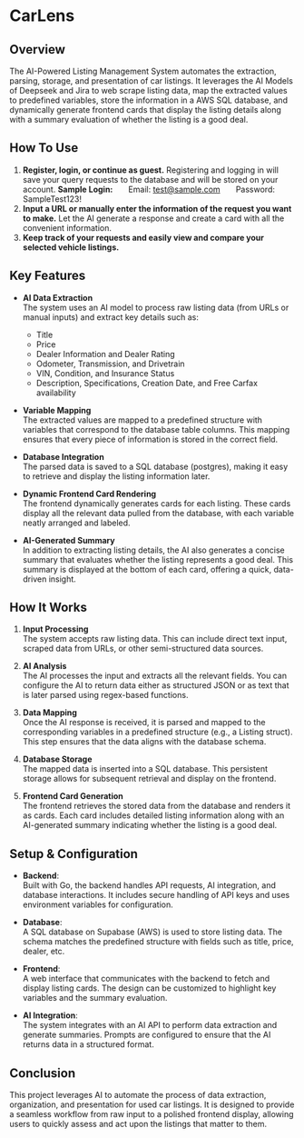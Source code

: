 # CarLens

## Overview
The AI-Powered Listing Management System automates the extraction, parsing, storage, and presentation of car listings. It leverages the AI Models of Deepseek and Jira to web scrape listing data, map the extracted values to predefined variables, store the information in a AWS SQL database, and dynamically generate frontend cards that display the listing details along with a summary evaluation of whether the listing is a good deal.

## How To Use
1. **Register, login, or continue as guest.**
    Registering and logging in will save your query requests to the database and will be stored on your account.
    **Sample Login:**
    &nbsp;&nbsp;&nbsp;&nbsp;&nbsp; Email: test@sample.com
    &nbsp;&nbsp;&nbsp;&nbsp;&nbsp; Password: SampleTest123!
2. **Input a URL or manually enter the information of the request you want to make.**
    Let the AI generate a response and create a card with all the convenient information.
3. **Keep track of your requests and easily view and compare your selected vehicle listings.**

## Key Features
- **AI Data Extraction**  
  The system uses an AI model to process raw listing data (from URLs or manual inputs) and extract key details such as:
  - Title
  - Price
  - Dealer Information and Dealer Rating
  - Odometer, Transmission, and Drivetrain
  - VIN, Condition, and Insurance Status
  - Description, Specifications, Creation Date, and Free Carfax availability

- **Variable Mapping**  
  The extracted values are mapped to a predefined structure with variables that correspond to the database table columns. This mapping ensures that every piece of information is stored in the correct field.

- **Database Integration**  
  The parsed data is saved to a SQL database (postgres), making it easy to retrieve and display the listing information later.

- **Dynamic Frontend Card Rendering**  
  The frontend dynamically generates cards for each listing. These cards display all the relevant data pulled from the database, with each variable neatly arranged and labeled.

- **AI-Generated Summary**  
  In addition to extracting listing details, the AI also generates a concise summary that evaluates whether the listing represents a good deal. This summary is displayed at the bottom of each card, offering a quick, data-driven insight.

## How It Works
1. **Input Processing**  
   The system accepts raw listing data. This can include direct text input, scraped data from URLs, or other semi-structured data sources.

2. **AI Analysis**  
   The AI processes the input and extracts all the relevant fields. You can configure the AI to return data either as structured JSON or as text that is later parsed using regex-based functions.

3. **Data Mapping**  
   Once the AI response is received, it is parsed and mapped to the corresponding variables in a predefined structure (e.g., a Listing struct). This step ensures that the data aligns with the database schema.

4. **Database Storage**  
   The mapped data is inserted into a SQL database. This persistent storage allows for subsequent retrieval and display on the frontend.

5. **Frontend Card Generation**  
   The frontend retrieves the stored data from the database and renders it as cards. Each card includes detailed listing information along with an AI-generated summary indicating whether the listing is a good deal.

## Setup & Configuration
- **Backend**:  
  Built with Go, the backend handles API requests, AI integration, and database interactions. It includes secure handling of API keys and uses environment variables for configuration.

- **Database**:  
  A SQL database on Supabase (AWS) is used to store listing data. The schema matches the predefined structure with fields such as title, price, dealer, etc.

- **Frontend**:  
  A web interface that communicates with the backend to fetch and display listing cards. The design can be customized to highlight key variables and the summary evaluation.

- **AI Integration**:  
  The system integrates with an AI API to perform data extraction and generate summaries. Prompts are configured to ensure that the AI returns data in a structured format.

## Conclusion
This project leverages AI to automate the process of data extraction, organization, and presentation for used car listings. It is designed to provide a seamless workflow from raw input to a polished frontend display, allowing users to quickly assess and act upon the listings that matter to them.
